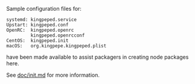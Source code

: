 Sample configuration files for:
```
systemd: kingpeped.service
Upstart: kingpeped.conf
OpenRC:  kingpeped.openrc
         kingpeped.openrcconf
CentOS:  kingpeped.init
macOS:   org.kingpepe.kingpeped.plist
```
have been made available to assist packagers in creating node packages here.

See [doc/init.md](../../doc/init.md) for more information.
